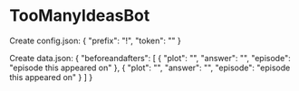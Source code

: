 # TooManyIdeasBot
 
 Create config.json:
   {
     "prefix": "!",
     "token": "<insert discord bot token here>"
   }
 
 
 Create data.json:
   {
     "beforeandafters": [
       {
         "plot": "<plot or question>",
         "answer": "<answer>",
         "episode": "episode this appeared on"
       },
       {
         "plot": "<plot or question>",
         "answer": "<answer>",
         "episode": "episode this appeared on"
       }
     ]
   }